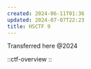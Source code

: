 ```yaml
---
created: 2024-06-11T01:36
updated: 2024-07-07T22:23
title: HSCTF 9
---
```


Transferred here @2024

::ctf-overview
::
